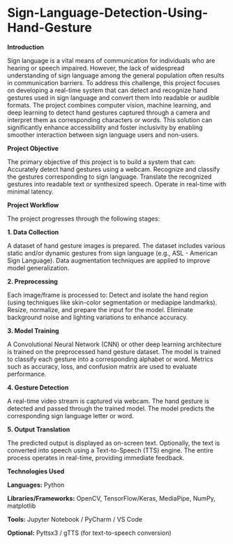 # Sign-Language-Detection-Using-Hand-Gesture

**Introduction**

Sign language is a vital means of communication for individuals who are hearing or speech impaired. However, the lack of widespread understanding of sign language among the general population often results in communication barriers. To address this challenge, this project focuses on developing a real-time system that can detect and recognize hand gestures used in sign language and convert them into readable or audible formats. The project combines computer vision, machine learning, and deep learning to detect hand gestures captured through a camera and interpret them as corresponding characters or words. This solution can significantly enhance accessibility and foster inclusivity by enabling smoother interaction between sign language users and non-users.


**Project Objective**

The primary objective of this project is to build a system that can:
Accurately detect hand gestures using a webcam.
Recognize and classify the gestures corresponding to sign language.
Translate the recognized gestures into readable text or synthesized speech.
Operate in real-time with minimal latency.


**Project Workflow**

The project progresses through the following stages:

**1. Data Collection**

A dataset of hand gesture images is prepared.
The dataset includes various static and/or dynamic gestures from sign language (e.g., ASL - American Sign Language).
Data augmentation techniques are applied to improve model generalization.

**2. Preprocessing**

Each image/frame is processed to:
Detect and isolate the hand region (using techniques like skin-color segmentation or mediapipe landmarks).
Resize, normalize, and prepare the input for the model.
Eliminate background noise and lighting variations to enhance accuracy.

**3. Model Training**

A Convolutional Neural Network (CNN) or other deep learning architecture is trained on the preprocessed hand gesture dataset.
The model is trained to classify each gesture into a corresponding alphabet or word.
Metrics such as accuracy, loss, and confusion matrix are used to evaluate performance.

**4. Gesture Detection**

A real-time video stream is captured via webcam.
The hand gesture is detected and passed through the trained model.
The model predicts the corresponding sign language letter or word.

**5. Output Translation**

The predicted output is displayed as on-screen text.
Optionally, the text is converted into speech using a Text-to-Speech (TTS) engine.
The entire process operates in real-time, providing immediate feedback.


**Technologies Used**

**Languages:** Python

**Libraries/Frameworks:** OpenCV, TensorFlow/Keras, MediaPipe, NumPy, matplotlib

**Tools:** Jupyter Notebook / PyCharm / VS Code

**Optional:** Pyttsx3 / gTTS (for text-to-speech conversion)

